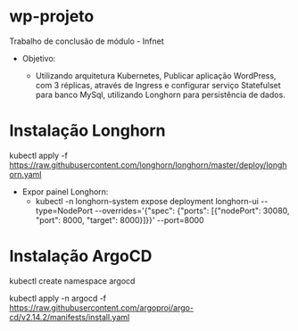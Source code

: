 # wp-projeto

Trabalho de conclusão de módulo - Infnet

- Objetivo: 
        
    - Utilizando arquitetura Kubernetes, Publicar aplicação WordPress, com 3 réplicas, através de Ingress e configurar serviço Statefulset para banco MySql, utilizando Longhorn para persistência de dados.


# Instalação Longhorn

kubectl apply -f https://raw.githubusercontent.com/longhorn/longhorn/master/deploy/longhorn.yaml

- Expor painel Longhorn: 
    - kubectl -n longhorn-system expose deployment longhorn-ui --type=NodePort --overrides='{"spec": {"ports": [{"nodePort": 30080, "port": 8000, "target": 8000}]}}' --port=8000


# Instalação ArgoCD

kubectl create namespace argocd

kubectl apply -n argocd -f https://raw.githubusercontent.com/argoproj/argo-cd/v2.14.2/manifests/install.yaml